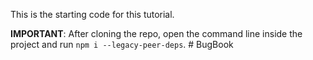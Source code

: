 This is the starting code for this tutorial.

**IMPORTANT**: After cloning the repo, open the command line inside the project and run `npm i --legacy-peer-deps`.
#   B u g B o o k  
 